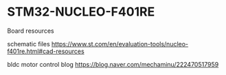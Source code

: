 # STM32-NUCLEO-F401RE
Board resources


schematic files
https://www.st.com/en/evaluation-tools/nucleo-f401re.html#cad-resources


bldc motor control blog
https://blog.naver.com/mechaminu/222470517959
